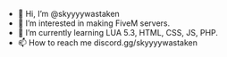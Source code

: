 - 👋 Hi, I’m @skyyyywastaken
- 👀 I’m interested in making FiveM servers.
- 🌱 I’m currently learning LUA 5.3, HTML, CSS, JS, PHP.
- 📫 How to reach me discord.gg/skyyyywastaken
